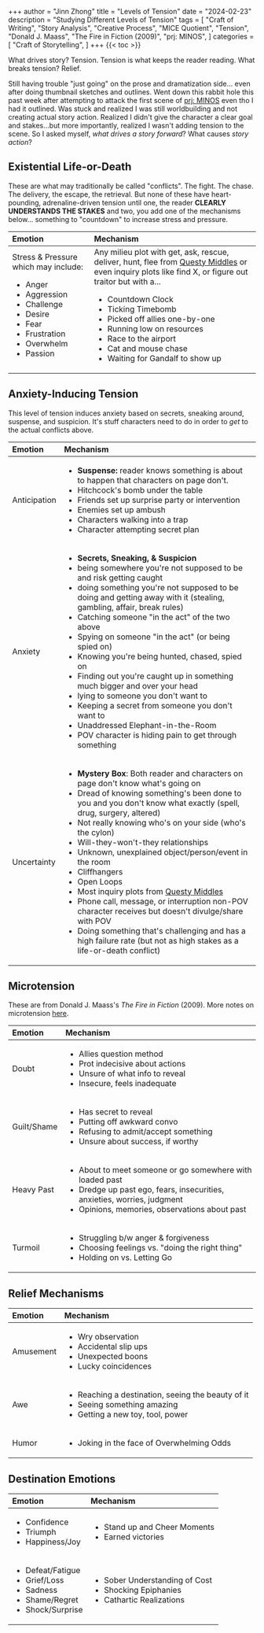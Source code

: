 +++
author = "Jinn Zhong"
title = "Levels of Tension"
date = "2024-02-23"
description = "Studying Different Levels of Tension"
tags = [
    "Craft of Writing",
    "Story Analysis",
    "Creative Process",
    "MICE Quotient",
    "Tension",
    "Donald J. Maass",
    "The Fire in Fiction (2009)",
    "prj: MINOS",
]
categories = [
    "Craft of Storytelling",
]
+++
{{< toc >}}

What drives story? Tension. Tension is what keeps the reader reading. What breaks tension? Relief.

Still having trouble "just going" on the prose and dramatization side... even after doing thumbnail sketches and outlines. Went down this rabbit hole this past week after attempting to attack the first scene of [prj: MINOS](https://journal.jinnzhong.com/tags/prj-minos/) even tho I had it outlined. Was stuck and realized I was still worldbuilding and not creating actual story action. Realized I didn't give the character a clear goal and stakes...but more importantly, realized I wasn't adding tension to the scene. So I asked myself, _what drives a story forward_? What causes _story action_? 

## Existential Life-or-Death

These  are what may traditionally be called "conflicts". The fight. The chase. The delivery, the escape, the retrieval. But none of these have heart-pounding, adrenaline-driven tension until one, the reader **CLEARLY UNDERSTANDS THE STAKES** and two, you add one of the mechanisms below... something to "countdown" to increase stress and pressure.

| Emotion | Mechanism |
| :--- | :--- |
| Stress & Pressure which may include: <ul><li>Anger</li><li>Aggression</li><li>Challenge</li><li>Desire</li><li>Fear</li><li>Frustration</li><li>Overwhelm</li><li>Passion</li></ul>| Any milieu plot with get, ask, rescue, deliver, hunt, flee from [Questy Middles](https://journal.jinnzhong.com/36-questy-middles/) or even inquiry plots like find X, or figure out traitor but with a... <ul><li>Countdown Clock</li><li>Ticking Timebomb</li><li>Picked off allies one-by-one</li><li>Running low on resources</li><li>Race to the airport</li><li>Cat and mouse chase</li><li>Waiting for Gandalf to show up</li></ul> |

## Anxiety-Inducing Tension

This level of tension induces anxiety based on secrets, sneaking around, suspense, and suspicion. It's stuff characters need to do in order to _get_ to the actual conflicts above.

| Emotion | Mechanism |
| :--- | :--- |
| Anticipation | <ul><li>**Suspense:** reader knows something is about to happen that characters on page don't.</li><li>Hitchcock's bomb under the table</li><li>Friends set up surprise party or intervention</li><li>Enemies set up ambush</li><li>Characters walking into a trap</li><li>Character attempting secret plan</li></ul> |
| Anxiety | <ul><li>**Secrets, Sneaking, & Suspicion**</li><li>being somewhere you're not supposed to be and risk getting caught</li><li>doing something you're not supposed to be doing and getting away with it (stealing, gambling, affair, break rules)</li><li>Catching someone "in the act" of the two above</li><li>Spying on someone "in the act" (or being spied on)</li><li>Knowing you're being hunted, chased, spied on</li><li>Finding out you're caught up in something much bigger and over your head</li><li>lying to someone you don't want to</li><li>Keeping a secret from someone you don't want to</li><li>Unaddressed Elephant-in-the-Room</li><li>POV character is hiding pain to get through something</li></ul> |
| Uncertainty | <ul><li>**Mystery Box**: Both reader and characters on page don't know what's going on</li><li>Dread of knowing something's been done to you and you don't know what exactly (spell, drug, surgery, altered)</li><li>Not really knowing who's on your side (who's the cylon)</li><li>Will-they-won't-they relationships</li><li>Unknown, unexplained object/person/event in the room</li><li>Cliffhangers</li><li>Open Loops</li><li>Most inquiry plots from [Questy Middles](https://journal.jinnzhong.com/36-questy-middles/)</li><li>Phone call, message, or interruption non-POV character receives but doesn't divulge/share with POV</li><li>Doing something that's challenging and has a high failure rate (but not as high stakes as a life-or-death conflict)</li></ul> |

## Microtension 

These are from Donald J. Maass's _The Fire in Fiction_ (2009). More notes on microtension [here](https://journal.jinnzhong.com/micro-tensions/).

| Emotion | Mechanism |
| :--- | :--- |
| Doubt | <ul><li>Allies question method</li><li>Prot indecisive about actions</li><li>Unsure of what info to reveal</li><li>Insecure, feels inadequate</ul> |
| Guilt/Shame | <ul><li>Has secret to reveal</li><li>Putting off awkward convo</li><li>Refusing to admit/accept something</li><li>Unsure about success, if worthy</li></ul> |
| Heavy Past | <ul><li>About to meet someone or go somewhere with loaded past</li><li>Dredge up past ego, fears, insecurities, anxieties, worries, judgment</li><li>Opinions, memories, observations about past</li></ul> |
| Turmoil | <ul><li>Struggling b/w anger & forgiveness</li><li>Choosing feelings vs. "doing the right thing"</li><li>Holding on vs. Letting Go</li></ul> |

## Relief Mechanisms 

| Emotion | Mechanism |
| :--- | :--- |
| Amusement | <ul><li>Wry observation</li><li>Accidental slip ups</li><li>Unexpected boons</li><li>Lucky coincidences</li></ul> |
| Awe | <ul><li>Reaching a destination, seeing the beauty of it</li><li>Seeing something amazing</li><li>Getting a new toy, tool, power</li></ul> |
| Humor | <ul><li>Joking in the face of Overwhelming Odds</li></ul> |

## Destination Emotions 
| Emotion | Mechanism |
| :--- | :--- |
| <ul><li>Confidence</li><li>Triumph</li><li>Happiness/Joy</li></ul> | <ul><li>Stand up and Cheer Moments</li><li>Earned victories</li></ul> |
| <ul><li>Defeat/Fatigue</li><li>Grief/Loss</li><li>Sadness</li><li>Shame/Regret</li><li>Shock/Surprise</li></ul> | <ul><li>Sober Understanding of Cost</li><li>Shocking Epiphanies</li><li>Cathartic Realizations</li></ul> |
